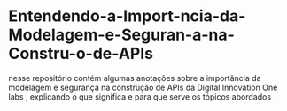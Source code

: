 # Entendendo-a-Import-ncia-da-Modelagem-e-Seguran-a-na-Constru-o-de-APIs
nesse repositório contém algumas anotações sobre a  importância da modelagem e segurança na construção de APIs da Digital Innovation One labs  , explicando o que significa e para que serve os tópicos abordados   
